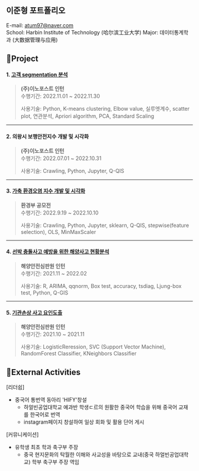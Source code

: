 ## 이준형 포트폴리오
E-mail: atum97@naver.com \
School: Harbin Institute of Technology (哈尔滨工业大学)
Major: 데이터통계학과 (大数据管理与应用)

## 📌Project
#### 1. [고객 segmentation 분석](https://github.com/atum97/Lee.Junhyoung_Portfolio/tree/main/%EA%B3%A0%EA%B0%9Dsegmentation)
> **(주)이노포스트 인턴** \
> 수행기간: 2022.11.01 ~ 2022.11.30
> 
> 사용기술: Python, K-means clustering, Elbow value, 실루엣계수, scatter plot, 연관분석, Apriori algorithm, PCA, Standard Scaling

---

#### 2. 의왕시 보행안전지수 개발 및 시각화
> **(주)이노포스트 인턴** \
> 수행기간: 2022.07.01 ~ 2022.10.31
> 
> 사용기술: Crawling, Python, Jupyter, Q-QIS

---

#### 3. [가축 환경오염 지수 개발 및 시각화](https://github.com/atum97/Lee.Junhyoung_portfolio/tree/main/%ED%99%98%EA%B2%BD%EC%98%A4%EC%97%BC%20%EC%A7%80%EC%88%98%20%EA%B0%9C%EB%B0%9C)
> **환경부 공모전** \
> 수행기간: 2022.9.19 ~ 2022.10.10
> 
> 사용기술: Crawling, Python, Jupyter, sklearn, Q-QIS, stepwise(feature selection), OLS, MinMaxScaler

---

#### 4. [선박 충돌사고 예방을 위한 해양사고 현황분석](https://github.com/atum97/Lee.Junhyoung_Portfolio/tree/main/%ED%95%B4%EC%96%91%EC%82%AC%EA%B3%A0%20%ED%98%84%ED%99%A9%EB%B6%84%EC%84%9D%EC%9D%84%20%ED%86%B5%ED%95%9C%20%EC%84%A0%EB%B0%95%EC%B6%A9%EB%8F%8C%20%EC%98%88%EB%B0%A9%EC%95%88%20%EB%AA%A8%EC%83%89)
> **해양안전심판원 인턴** \
> 수행기간: 2021.11 ~ 2022.02
> 
> 사용기술: R, ARIMA, qqnorm, Box test, accuracy, tsdiag, Ljung-box test, Python, Q-GIS

---

#### 5. [기관손상 사고 요인도출](https://github.com/atum97/Lee.Junhyoung_Portfolio/tree/main/%EA%B8%B0%EA%B4%80%EC%86%90%EC%83%81%20%EC%9A%94%EC%9D%B8%EB%8F%84%EC%B6%9C)
> **해양안전심판원 인턴** \
> 수행기간: 2021.10 ~ 2021.11
> 
> 사용기술: LogisticReression, SVC (Support Vector Machine), RandomForest Classifier, KNeighbors Classifier

## 📌External Activities
[리더쉽]
- 중국어 통번역 동아리 'HIFY'창설
  - 하얼빈공업대학교 예과반 학생ㄷ르의 원활한 중국어 학습을 위해 중국어 교재를 한국어로 번역
  - instagram페이지 창설하여 일상 회화 및 활용 단어 게시

[커뮤니케이션]
- 유학생 최초 학과 축구부 주장
  - 중국 현지문화의 탁월한 이해와 사교성을 바탕으로 교내(중국 하얼빈공업대학교) 학부 축구부 주장 역임
